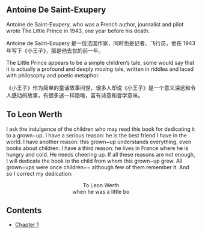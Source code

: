 
## Antoine De Saint-Exupery 

Antoine de Saint-Exupery, who was a French author, journalist and pilot wrote The Little Prince in 1943, one year before his death. 

Antoine de Saint-Exupery 是一位法国作家，同时也是记者、飞行员，他在 1943 年写下《小王子》，那是他去世的前一年。

The Little Prince appears to be a simple children’s tale, some would say that it is actually a profound and deeply moving tale, written in riddles and laced with philosophy and poetic metaphor. 

《小王子》作为简单的童话故事问世，很多人却说《小王子》是一个意义深远和令人感动的故事，有很多迷一样隐喻，富有诗意和哲学意味。

## To Leon Werth

I ask the indulgence of the children who may read this book for dedicating it to a grown−up. I have a serious reason: he is the best friend I have in the world. I have another reason: this grown−up understands everything, even books about children. I have a third reason: he lives in France where he is hungry and cold. He needs cheering up. If all these reasons are not enough, I will dedicate the book to the child from whom this grown−up grew. All grown−ups were once children−− although few of them remember it. And so I correct my dedication:

<center>To Leon Werth</center>
<center>when he was a little bo</center>

## Contents

- [Chapter 1](./01.md)
